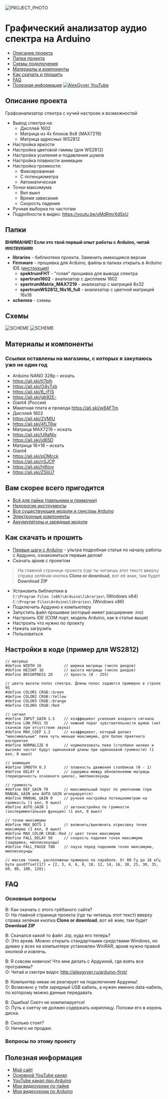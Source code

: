 ![PROJECT_PHOTO](https://github.com/AlexGyver/FHTSpectrumAnalyzer/blob/master/proj_img.jpg)
# Графический анализатор аудио спектра на Arduino
* [Описание проекта](#chapter-0)
* [Папки проекта](#chapter-1)
* [Схемы подключения](#chapter-2)
* [Материалы и компоненты](#chapter-3)
* [Как скачать и прошить](#chapter-4)
* [FAQ](#chapter-5)
* [Полезная информация](#chapter-6)
[![AlexGyver YouTube](http://alexgyver.ru/git_banner.jpg)](https://www.youtube.com/channel/UCgtAOyEQdAyjvm9ATCi_Aig?sub_confirmation=1)

<a id="chapter-0"></a>
## Описание проекта
Графоанализатор спектра с кучей настроек и возможностей
- Вывод спектра на:
  - Дисплей 1602
  - Матрица из 4х блоков 8х8 (MAX7219)
  - Матрица адресных WS2812
- Настройка яркости
- Настройка цветовой гаммы (для WS2812)
- Настройка усиления и подавления шумов
- Настройка плавности анимации
- Настройка громкости:
  - Фиксированная
  - С потенциометра
  - Автоматическая
- Точки максимума
  - Вкл выкл
  - Время зависания
  - Скорость падения
- Ручная выборка по частотам
- Подробности в видео: https://youtu.be/xMdRmrXdSxU

<a id="chapter-1"></a>
## Папки
**ВНИМАНИЕ! Если это твой первый опыт работы с Arduino, читай [инструкцию](#chapter-4)**
- **libraries** - библиотеки проекта. Заменить имеющиеся версии
- **Firmware** - прошивка для Arduino, файлы в папках открыть в Arduino IDE ([инструкция](#chapter-4))
  - **spektrumFHT** - "голая" прошивка для вывода спектра
  - **spertrum1602** - анализатор с дисплеем 1602
  - **spertrumMatrix_MAX7219** - анализатор с матрицей 8х32
  - **spertrumWS2812_16x16_full** - анализатор с цветной матрицей 16х16
- **schemes** - схемы

<a id="chapter-2"></a>
## Схемы
![SCHEME](https://github.com/AlexGyver/FHTSpectrumAnalyzer/blob/master/Schemes/simple.png)
![SCHEME](https://github.com/AlexGyver/FHTSpectrumAnalyzer/blob/master/Schemes/8x32.png)

<a id="chapter-3"></a>
## Материалы и компоненты
### Ссылки оставлены на магазины, с которых я закупаюсь уже не один год
* Arduino NANO 328p – искать
* https://ali.ski/tI7blh
* https://ali.ski/O4yTxb
* https://ali.ski/6_rFIS
* https://ali.ski/gb92E-
* Giant4 (Россия)
* Макетная плата и провода https://ali.ski/w8AFTm
* Дисплей 1602
* https://ali.ski/2VMIU
* https://ali.ski/4fLT6w
* Матрица MAX7219 – искать
* https://ali.ski/URaNlv
* https://ali.ski/id65D
* Матрица 16×16 – искать
* Giant4
* https://ali.ski/pOMcck
* https://ali.ski/nSJCP
* https://ali.ski/hI6tov
* https://ali.ski/ZSliU7

## Вам скорее всего пригодится
* [Всё для пайки (паяльники и примочки)](http://alexgyver.ru/all-for-soldering/)
* [Недорогие инструменты](http://alexgyver.ru/my_instruments/)
* [Все существующие модули и сенсоры Arduino](http://alexgyver.ru/arduino_shop/)
* [Электронные компоненты](http://alexgyver.ru/electronics/)
* [Аккумуляторы и зарядные модули](http://alexgyver.ru/18650/)

<a id="chapter-4"></a>
## Как скачать и прошить
* [Первые шаги с Arduino](http://alexgyver.ru/arduino-first/) - ультра подробная статья по началу работы с Ардуино, ознакомиться первым делом!
* Скачать архив с проектом
> На главной странице проекта (где ты читаешь этот текст) вверху справа зелёная кнопка **Clone or download**, вот её жми, там будет **Download ZIP**
* Установить библиотеки в  
`C:\Program Files (x86)\Arduino\libraries\` (Windows x64)  
`C:\Program Files\Arduino\libraries\` (Windows x86)
* Подключить Ардуино к компьютеру
* Запустить файл прошивки (который имеет расширение .ino)
* Настроить IDE (COM порт, модель Arduino, как в статье выше)
* Настроить что нужно по проекту
* Нажать загрузить
* Пользоваться  

## Настройки в коде (пример для WS2812)
    // матрица
    #define WIDTH 16          // ширина матрицы (число диодов)
    #define HEIGHT 16         // высота матрицы (число диодов)
    #define BRIGHTNESS 20     // яркость (0 - 255)

    // цвета высоты полос спектра. Длины полос задаются примерно в строке 95
    #define COLOR1 CRGB::Green
    #define COLOR2 CRGB::Yellow
    #define COLOR3 CRGB::Orange
    #define COLOR4 CRGB::Red

    // сигнал
    #define INPUT_GAIN 1.5    // коэффициент усиления входного сигнала
    #define LOW_PASS 35       // нижний порог чувствительности шумов (нет скачков при отсутствии звука)
    #define MAX_COEF 1.2      // коэффициент, который делает "максимальные" пики чуть меньше максимума, для более приятного восприятия
    #define NORMALIZE 0       // нормализовать пики (столбики низких и высоких частот будут одинаковой длины при одинаковой громкости) (1 вкл, 0 выкл)

    // анимация
    #define SMOOTH 0.3        // плавность движения столбиков (0 - 1)
    #define DELAY 4           // задержка между обновлениями матрицы (периодичность основного цикла), миллиисекунды

    // громкость
    #define DEF_GAIN 70       // максимальный порог по умолчанию (при MANUAL_GAIN или AUTO_GAIN игнорируется)
    #define MANUAL_GAIN 0     // ручная настройка потенциометром на громкость (1 вкл, 0 выкл)
    #define AUTO_GAIN 1       // автонастройка по громкости (экспериментальная функция) (1 вкл, 0 выкл)

    // точки максимума
    #define MAX_DOTS 1        // включить/выключить отрисовку точек максимума (1 вкл, 0 выкл)
    #define MAX_COLOR CRGB::Red // цвет точек максимума
    #define FALL_DELAY 50     // скорость падения точек максимума (задержка, миллисекунды)
    #define FALL_PAUSE 700    // пауза перед падением точек максимума, миллисекунды

    // массив тонов, расположены примерно по параболе. От 80 Гц до 16 кГц
    byte posOffset[17] = {2, 3, 4, 6, 8, 10, 12, 14, 16, 20, 25, 30, 35, 60, 80, 100, 120};

<a id="chapter-5"></a>
## FAQ
### Основные вопросы
В: Как скачать с этого грёбаного сайта?  
О: На главной странице проекта (где ты читаешь этот текст) вверху справа зелёная кнопка **Clone or download**, вот её жми, там будет **Download ZIP**

В: Скачался какой то файл .zip, куда его теперь?  
О: Это архив. Можно открыть стандартными средствами Windows, но думаю у всех на компьютере установлен WinRAR, архив нужно правой кнопкой и извлечь.

В: Я совсем новичок! Что мне делать с Ардуиной, где взять все программы?  
О: Читай и смотри видос http://alexgyver.ru/arduino-first/

В: Компьютер никак не реагирует на подключение Ардуины!  
О: Возможно у тебя зарядный USB кабель, а нужен именно data-кабель, по которому можно данные передавать

В: Ошибка! Скетч не компилируется!  
О: Путь к скетчу не должен содержать кириллицу. Положи его в корень диска.

В: Сколько стоит?  
О: Ничего не продаю.

### Вопросы по этому проекту

<a id="chapter-6"></a>
## Полезная информация
* [Мой сайт](http://alexgyver.ru/)
* [Основной YouTube канал](https://www.youtube.com/channel/UCgtAOyEQdAyjvm9ATCi_Aig?sub_confirmation=1)
* [YouTube канал про Arduino](https://www.youtube.com/channel/UC4axiS76D784-ofoTdo5zOA?sub_confirmation=1)
* [Мои видеоуроки по пайке](https://www.youtube.com/playlist?list=PLOT_HeyBraBuMIwfSYu7kCKXxQGsUKcqR)
* [Мои видеоуроки по Arduino](http://alexgyver.ru/arduino_lessons/)